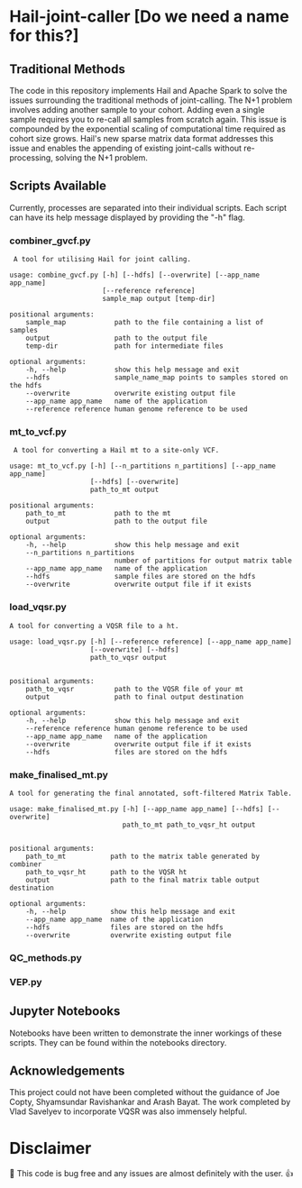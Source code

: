 # Hail-joint-caller [Do we need a name for this?]

## Traditional Methods
The code in this repository implements Hail and Apache Spark to solve the issues surrounding the traditional methods of joint-calling. The N+1 problem involves adding another sample to your cohort. Adding even a single sample requires you to re-call all samples from scratch again. This issue is compounded by the exponential scaling of computational time required as cohort size grows. Hail's new sparse matrix data format addresses this issue and enables the appending of existing joint-calls without re-processing, solving the N+1 problem.


## Scripts Available
Currently, processes are separated into their individual scripts. Each script can have its help message displayed by providing the "-h" flag.

### **combiner_gvcf.py**
<pre><code> A tool for utilising Hail for joint calling.

usage: combine_gvcf.py [-h] [--hdfs] [--overwrite] [--app_name app_name]
                       [--reference reference]
                       sample_map output [temp-dir]

positional arguments:
    sample_map            path to the file containing a list of samples
    output                path to the output file
    temp-dir              path for intermediate files

optional arguments:
    -h, --help            show this help message and exit
    --hdfs                sample_name_map points to samples stored on the hdfs
    --overwrite           overwrite existing output file
    --app_name app_name   name of the application
    --reference reference human genome reference to be used</code></pre>

### **mt_to_vcf.py**
<pre><code> A tool for converting a Hail mt to a site-only VCF.

usage: mt_to_vcf.py [-h] [--n_partitions n_partitions] [--app_name app_name]
                    [--hdfs] [--overwrite]
                    path_to_mt output

positional arguments:
    path_to_mt            path to the mt
    output                path to the output file

optional arguments:
    -h, --help            show this help message and exit
    --n_partitions n_partitions
                          number of partitions for output matrix table
    --app_name app_name   name of the application
    --hdfs                sample files are stored on the hdfs
    --overwrite           overwrite output file if it exists</code></pre>

### **load_vqsr.py**
<pre><code>A tool for converting a VQSR file to a ht.

usage: load_vqsr.py [-h] [--reference reference] [--app_name app_name]
                    [--overwrite] [--hdfs]
                    path_to_vqsr output


positional arguments:
    path_to_vqsr          path to the VQSR file of your mt
    output                path to final output destination

optional arguments:
    -h, --help            show this help message and exit
    --reference reference human genome reference to be used
    --app_name app_name   name of the application
    --overwrite           overwrite output file if it exists
    --hdfs                files are stored on the hdfs</code></pre>
### **make_finalised_mt.py**

<pre><code>A tool for generating the final annotated, soft-filtered Matrix Table.

usage: make_finalised_mt.py [-h] [--app_name app_name] [--hdfs] [--overwrite]
                            path_to_mt path_to_vqsr_ht output


positional arguments:
    path_to_mt           path to the matrix table generated by combiner
    path_to_vqsr_ht      path to the VQSR ht
    output               path to the final matrix table output destination

optional arguments:
    -h, --help           show this help message and exit
    --app_name app_name  name of the application
    --hdfs               files are stored on the hdfs
    --overwrite          overwrite existing output file</code></pre>


### **QC_methods.py**

### **VEP.py**

## Jupyter Notebooks
Notebooks have been written to demonstrate the inner workings of these scripts. They can be found within the notebooks directory.


## Acknowledgements
This project could not have been completed without the guidance of Joe Copty, Shyamsundar Ravishankar and Arash Bayat. The work completed by Vlad Savelyev to incorporate VQSR was also immensely helpful.

# Disclaimer
:loudspeaker: This code is bug free and any issues are almost definitely with the user. :thumbsup: